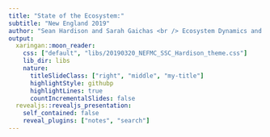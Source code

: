 ```yaml
---
title: "State of the Ecosystem:"
subtitle: "New England 2019"
author: "Sean Hardison and Sarah Gaichas <br /> Ecosystem Dynamics and Assessment <br /> Integrated Statistics & Northeast Fisheries Science Center"
output:
  xaringan::moon_reader:
    css: ["default", "libs/20190320_NEFMC_SSC_Hardison_theme.css"]
    lib_dir: libs
    nature:
      titleSlideClass: ["right", "middle", "my-title"]
      highlightStyle: githubp
      highlightLines: true
      countIncrementalSlides: false
  revealjs::revealjs_presentation:
    self_contained: false
    reveal_plugins: ["notes", "search"]
---
```

